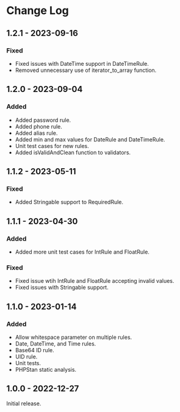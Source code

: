 # Change Log

## 1.2.1 - 2023-09-16

### Fixed

- Fixed issues with DateTime support in DateTimeRule.
- Removed unnecessary use of iterator\_to\_array function.

## 1.2.0 - 2023-09-04

### Added

- Added password rule.
- Added phone rule.
- Added alias rule.
- Added min and max values for DateRule and DateTimeRule.
- Unit test cases for new rules.
- Added isValidAndClean function to validators.

## 1.1.2 - 2023-05-11

### Fixed

- Added Stringable support to RequiredRule.

## 1.1.1 - 2023-04-30

### Added

- Added more unit test cases for IntRule and FloatRule.

### Fixed

- Fixed issue wtih IntRule and FloatRule accepting invalid values.
- Fixed issues with Stringable support.

## 1.1.0 - 2023-01-14

### Added

- Allow whitespace parameter on multiple rules.
- Date, DateTime, and Time rules.
- Base64 ID rule.
- UID rule.
- Unit tests.
- PHPStan static analysis.

## 1.0.0 - 2022-12-27

Initial release.

